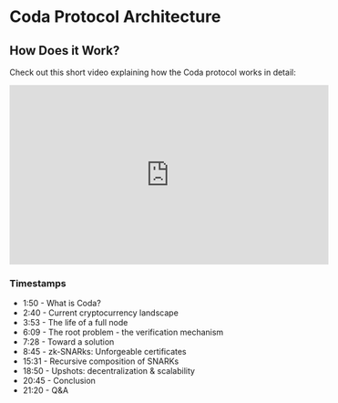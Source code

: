 # Coda Protocol Architecture

## How Does it Work?

Check out this short video explaining how the Coda protocol works in detail:

<iframe id="youtube-iframe" width="560" height="315" src="https://www.youtube-nocookie.com/embed/eWVGATxEB6M?start=100&enablejsapi=1&rel=0" frameborder="0" allow="accelerometer; autoplay; encrypted-media; gyroscope; picture-in-picture" allowfullscreen></iframe>

### Timestamps

- <a onClick="seekTo(110)">1:50 - What is Coda?</a>
- <a onClick="seekTo(160)">2:40 - Current cryptocurrency landscape</a>
- <a onClick="seekTo(233)">3:53 - The life of a full node</a>
- <a onClick="seekTo(369)">6:09 - The root problem - the verification mechanism</a>
- <a onClick="seekTo(448)">7:28 - Toward a solution</a>
- <a onClick="seekTo(525)">8:45 - zk-SNARks: Unforgeable certificates</a>
- <a onClick="seekTo(931)">15:31 - Recursive composition of SNARKs</a>
- <a onClick="seekTo(1130)">18:50 - Upshots: decentralization & scalability</a>
- <a onClick="seekTo(1245)">20:45 - Conclusion</a>
- <a onClick="seekTo(1280)">21:20 - Q&A</a>

<script>
      var player;
      function onYouTubeIframeAPIReady() {
        player = new YT.Player('youtube-iframe', {
          events: {
            'onError': onPlayerError,
          }
        });
      }
      
      var tag = document.createElement('script');
      tag.src = "https://www.youtube.com/iframe_api";
      var firstScriptTag = document.getElementsByTagName('script')[0];
      firstScriptTag.parentNode.insertBefore(tag, firstScriptTag);

      function onPlayerError(event) {
        console.error("Error with Youtube player");
      }
      function seekTo(seconds) {
        player.seekTo(seconds);
      }
</script>
